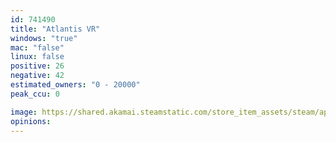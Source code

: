 ```yaml
---
id: 741490
title: "Atlantis VR"
windows: "true"
mac: "false"
linux: false
positive: 26
negative: 42
estimated_owners: "0 - 20000"
peak_ccu: 0

image: https://shared.akamai.steamstatic.com/store_item_assets/steam/apps/741490/header.jpg?t=1716281261
opinions:
---
```

